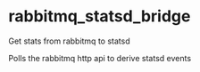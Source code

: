 # rabbitmq_statsd_bridge
Get stats from rabbitmq to statsd

Polls the rabbitmq http api to derive statsd events
